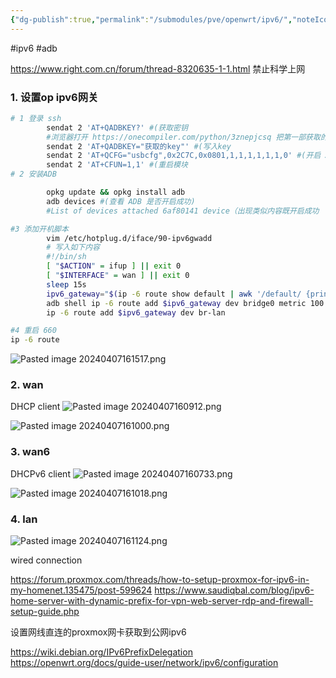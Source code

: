 ```yaml
---
{"dg-publish":true,"permalink":"/submodules/pve/openwrt/ipv6/","noteIcon":"3"}
---
```


#ipv6 #adb

https://www.right.com.cn/forum/thread-8320635-1-1.html
禁止科学上网

### 1. 设置op ipv6网关
```sh
# 1 登录 ssh
        sendat 2 'AT+QADBKEY?' #(获取密钥
        #浏览器打开 https://onecompiler.com/python/3znepjcsq 把第一部获取的密钥粘贴进去点击 RUN 将得到 key
        sendat 2 'AT+QADBKEY="获取的key"' #(写入key
        sendat 2 'AT+QCFG="usbcfg",0x2C7C,0x0801,1,1,1,1,1,1,0' #(开启 ADB
        sendat 2 'AT+CFUN=1,1' #(重启模块
# 2 安装ADB

        opkg update && opkg install adb
        adb devices #(查看 ADB 是否开启成功)
        #List of devices attached 6af80141 device（出现类似内容既开启成功

#3 添加开机脚本
        vim /etc/hotplug.d/iface/90-ipv6gwadd
        # 写入如下内容
        #!/bin/sh
        [ "$ACTION" = ifup ] || exit 0
        [ "$INTERFACE" = wan ] || exit 0
        sleep 15s
        ipv6_gateway="$(ip -6 route show default | awk '/default/ {print $3}')"
        adb shell ip -6 route add $ipv6_gateway dev bridge0 metric 100 pref medium
        ip -6 route add $ipv6_gateway dev br-lan

#4 重启 660
ip -6 route
```
![Pasted image 20240407161517.png](/img/user/submodules/pve/openwrt/attachments/Pasted%20image%2020240407161517.png)

### 2. wan
DHCP client
![Pasted image 20240407160912.png](/img/user/submodules/pve/openwrt/attachments/Pasted%20image%2020240407160912.png)

![Pasted image 20240407161000.png](/img/user/submodules/pve/openwrt/attachments/Pasted%20image%2020240407161000.png)
### 3. wan6
DHCPv6 client
![Pasted image 20240407160733.png](/img/user/submodules/pve/openwrt/attachments/Pasted%20image%2020240407160733.png)

![Pasted image 20240407161018.png](/img/user/submodules/pve/openwrt/attachments/Pasted%20image%2020240407161018.png)
### 4. lan

![Pasted image 20240407161124.png](/img/user/submodules/pve/openwrt/attachments/Pasted%20image%2020240407161124.png)








wired connection


https://forum.proxmox.com/threads/how-to-setup-proxmox-for-ipv6-in-my-homenet.135475/post-599624
https://www.saudiqbal.com/blog/ipv6-home-server-with-dynamic-prefix-for-vpn-web-server-rdp-and-firewall-setup-guide.php


设置网线直连的proxmox网卡获取到公网ipv6


https://wiki.debian.org/IPv6PrefixDelegation
https://openwrt.org/docs/guide-user/network/ipv6/configuration




